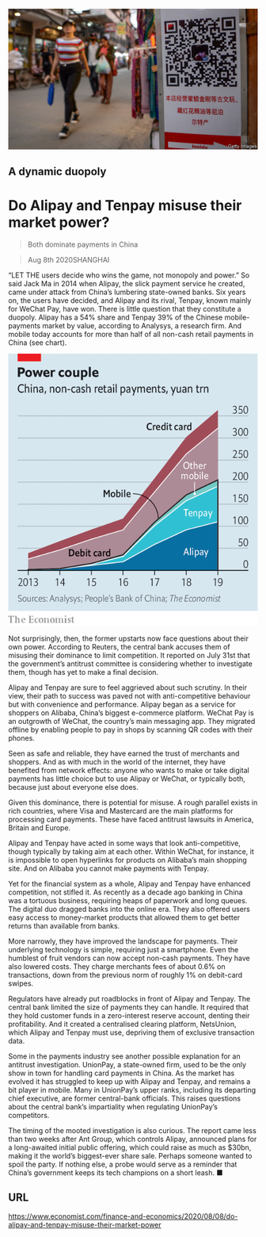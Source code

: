 ![](./images/20200808_FNP502.jpg)

## A dynamic duopoly

# Do Alipay and Tenpay misuse their market power?

> Both dominate payments in China

> Aug 8th 2020SHANGHAI

“LET THE users decide who wins the game, not monopoly and power.” So said Jack Ma in 2014 when Alipay, the slick payment service he created, came under attack from China’s lumbering state-owned banks. Six years on, the users have decided, and Alipay and its rival, Tenpay, known mainly for WeChat Pay, have won. There is little question that they constitute a duopoly. Alipay has a 54% share and Tenpay 39% of the Chinese mobile-payments market by value, according to Analysys, a research firm. And mobile today accounts for more than half of all non-cash retail payments in China (see chart).



![](./images/20200808_FNC073.png)

Not surprisingly, then, the former upstarts now face questions about their own power. According to Reuters, the central bank accuses them of misusing their dominance to limit competition. It reported on July 31st that the government’s antitrust committee is considering whether to investigate them, though has yet to make a final decision.

Alipay and Tenpay are sure to feel aggrieved about such scrutiny. In their view, their path to success was paved not with anti-competitive behaviour but with convenience and performance. Alipay began as a service for shoppers on Alibaba, China’s biggest e-commerce platform. WeChat Pay is an outgrowth of WeChat, the country’s main messaging app. They migrated offline by enabling people to pay in shops by scanning QR codes with their phones.

Seen as safe and reliable, they have earned the trust of merchants and shoppers. And as with much in the world of the internet, they have benefited from network effects: anyone who wants to make or take digital payments has little choice but to use Alipay or WeChat, or typically both, because just about everyone else does.

Given this dominance, there is potential for misuse. A rough parallel exists in rich countries, where Visa and Mastercard are the main platforms for processing card payments. These have faced antitrust lawsuits in America, Britain and Europe.

Alipay and Tenpay have acted in some ways that look anti-competitive, though typically by taking aim at each other. Within WeChat, for instance, it is impossible to open hyperlinks for products on Alibaba’s main shopping site. And on Alibaba you cannot make payments with Tenpay.

Yet for the financial system as a whole, Alipay and Tenpay have enhanced competition, not stifled it. As recently as a decade ago banking in China was a tortuous business, requiring heaps of paperwork and long queues. The digital duo dragged banks into the online era. They also offered users easy access to money-market products that allowed them to get better returns than available from banks.

More narrowly, they have improved the landscape for payments. Their underlying technology is simple, requiring just a smartphone. Even the humblest of fruit vendors can now accept non-cash payments. They have also lowered costs. They charge merchants fees of about 0.6% on transactions, down from the previous norm of roughly 1% on debit-card swipes.

Regulators have already put roadblocks in front of Alipay and Tenpay. The central bank limited the size of payments they can handle. It required that they hold customer funds in a zero-interest reserve account, denting their profitability. And it created a centralised clearing platform, NetsUnion, which Alipay and Tenpay must use, depriving them of exclusive transaction data.

Some in the payments industry see another possible explanation for an antitrust investigation. UnionPay, a state-owned firm, used to be the only show in town for handling card payments in China. As the market has evolved it has struggled to keep up with Alipay and Tenpay, and remains a bit player in mobile. Many in UnionPay’s upper ranks, including its departing chief executive, are former central-bank officials. This raises questions about the central bank’s impartiality when regulating UnionPay’s competitors.

The timing of the mooted investigation is also curious. The report came less than two weeks after Ant Group, which controls Alipay, announced plans for a long-awaited initial public offering, which could raise as much as $30bn, making it the world’s biggest-ever share sale. Perhaps someone wanted to spoil the party. If nothing else, a probe would serve as a reminder that China’s government keeps its tech champions on a short leash. ■

## URL

https://www.economist.com/finance-and-economics/2020/08/08/do-alipay-and-tenpay-misuse-their-market-power

